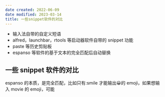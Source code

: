 ```yaml
---
date created: 2022-06-09
date modified: 2023-03-14
title: 一些snippet软件的对比
---
```

- 输入法自带的自定义短语
- alfred，launchbar，rtools 等启动器软件自带的 snippet 功能
- paste 等历史剪贴板
- espanso 等软件的基于文本的完全匹配后自动替换

## 一些 snippet 软件的对比

espanso 的本质，是完全匹配，比如只有:smile 才能输出😀的 emoji，如果想输入 movie 的 emoji，可能
